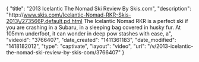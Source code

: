 {
    "title": "2013 Icelantic The Nomad Ski Review By Skis.com",
    "description": "http:\/\/www.skis.com\/Icelantic-Nomad-RKR-Skis-2013\/273566P,default,pd.html  The Icelantic Nomad RKR is a perfect ski if you are crashing in a Subaru, in a sleeping bag covered in husky fur. At 105mm underfoot, it can wonder in deep pow stashes with ease, a",
    "videoid": "3766407",
    "date_created": "1411361183",
    "date_modified": "1418182012",
    "type": "captivate",
    "layout": "video",
    "url": "\/v\/2013-icelantic-the-nomad-ski-review-by-skis-com\/3766407"
}